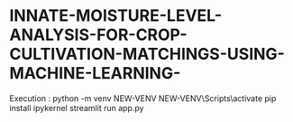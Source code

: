 # INNATE-MOISTURE-LEVEL-ANALYSIS-FOR-CROP-CULTIVATION-MATCHINGS-USING-MACHINE-LEARNING-
Execution : 
python -m venv NEW-VENV 
NEW-VENV\Scripts\activate
pip install ipykernel
streamlit run app.py
